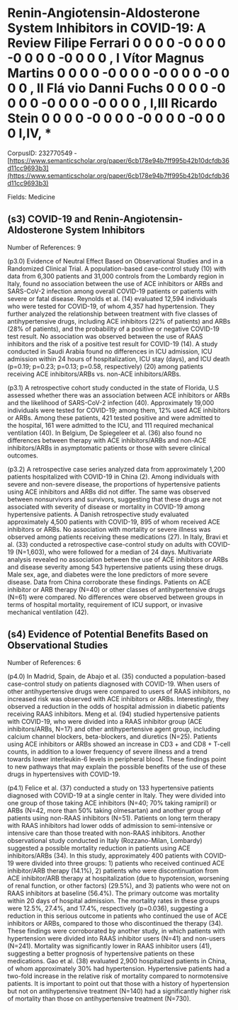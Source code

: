 # Renin-Angiotensin-Aldosterone System Inhibitors in COVID-19: A Review Filipe Ferrari 0 0 0 0 -0 0 0 0 -0 0 0 0 -0 0 0 0 , I Vítor Magnus Martins 0 0 0 0 -0 0 0 0 -0 0 0 0 -0 0 0 0 , II Flá vio Danni Fuchs 0 0 0 0 -0 0 0 0 -0 0 0 0 -0 0 0 0 , I,III Ricardo Stein 0 0 0 0 -0 0 0 0 -0 0 0 0 -0 0 0 0 I,IV, *

CorpusID: 232770549 - [https://www.semanticscholar.org/paper/6cb178e94b7ff995b42b10dcfdb36d11cc9693b3](https://www.semanticscholar.org/paper/6cb178e94b7ff995b42b10dcfdb36d11cc9693b3)

Fields: Medicine

## (s3) COVID-19 and Renin-Angiotensin-Aldosterone System Inhibitors
Number of References: 9

(p3.0) Evidence of Neutral Effect Based on Observational Studies and in a Randomized Clinical Trial. A population-based case-control study (10) with data from 6,300 patients and 31,000 controls from the Lombardy region in Italy, found no association between the use of ACE inhibitors or ARBs and SARS-CoV-2 infection among overall COVID-19 patients or patients with severe or fatal disease. Reynolds et al. (14) evaluated 12,594 individuals who were tested for COVID-19, of whom 4,357 had hypertension. They further analyzed the relationship between treatment with five classes of antihypertensive drugs, including ACE inhibitors (22% of patients) and ARBs (28% of patients), and the probability of a positive or negative COVID-19 test result. No association was observed between the use of RAAS inhibitors and the risk of a positive test result for COVID-19 (14). A study conducted in Saudi Arabia found no differences in ICU admission, ICU admission within 24 hours of hospitalization, ICU stay (days), and ICU death (p=0.19; p=0.23; p=0.13; p=0.58, respectively) (20) among patients receiving ACE inhibitors/ARBs vs. non-ACE inhibitors/ARBs.

(p3.1) A retrospective cohort study conducted in the state of Florida, U.S assessed whether there was an association between ACE inhibitors or ARBs and the likelihood of SARS-CoV-2 infection (40). Approximately 19,000 individuals were tested for COVID-19; among them, 12% used ACE inhibitors or ARBs. Among these patients, 421 tested positive and were admitted to the hospital, 161 were admitted to the ICU, and 111 required mechanical ventilation (40). In Belgium, De Spiegeleer et al. (36) also found no differences between therapy with ACE inhibitors/ARBs and non-ACE inhibitors/ARBs in asymptomatic patients or those with severe clinical outcomes.

(p3.2) A retrospective case series analyzed data from approximately 1,200 patients hospitalized with COVID-19 in China (2). Among individuals with severe and non-severe disease, the proportions of hypertensive patients using ACE inhibitors and ARBs did not differ. The same was observed between nonsurvivors and survivors, suggesting that these drugs are not associated with severity of disease or mortality in COVID-19 among hypertensive patients. A Danish retrospective study evaluated approximately 4,500 patients with COVID-19, 895 of whom received ACE inhibitors or ARBs. No association with mortality or severe illness was observed among patients receiving these medications (27). In Italy, Bravi et al. (33) conducted a retrospective case-control study on adults with COVID-19 (N=1,603), who were followed for a median of 24 days. Multivariate analysis revealed no association between the use of ACE inhibitors or ARBs and disease severity among 543 hypertensive patients using these drugs. Male sex, age, and diabetes were the lone predictors of more severe disease. Data from China corroborate these findings. Patients on ACE inhibitor or ARB therapy (N=40) or other classes of antihypertensive drugs (N=61) were compared. No differences were observed between groups in terms of hospital mortality, requirement of ICU support, or invasive mechanical ventilation (42).
## (s4) Evidence of Potential Benefits Based on Observational Studies
Number of References: 6

(p4.0) In Madrid, Spain, de Abajo et al. (35) conducted a population-based case-control study on patients diagnosed with COVID-19. When users of other antihypertensive drugs were compared to users of RAAS inhibitors, no increased risk was observed with ACE inhibitors or ARBs. Interestingly, they observed a reduction in the odds of hospital admission in diabetic patients receiving RAAS inhibitors. Meng et al. (94) studied hypertensive patients with COVID-19, who were divided into a RAAS inhibitor group (ACE inhibitors/ARBs, N=17) and other antihypertensive agent group, including calcium channel blockers, beta-blockers, and diuretics (N=25). Patients using ACE inhibitors or ARBs showed an increase in CD3 + and CD8 + T-cell counts, in addition to a lower frequency of severe illness and a trend towards lower interleukin-6 levels in peripheral blood. These findings point to new pathways that may explain the possible benefits of the use of these drugs in hypertensives with COVID-19.

(p4.1) Felice et al. (37) conducted a study on 133 hypertensive patients diagnosed with COVID-19 at a single center in Italy. They were divided into one group of those taking ACE inhibitors (N=40; 70% taking ramipril) or ARBs (N=42, more than 50% taking olmesartan) and another group of patients using non-RAAS inhibitors (N=51). Patients on long term therapy with RAAS inhibitors had lower odds of admission to semi-intensive or intensive care than those treated with   non-RAAS inhibitors. Another observational study conducted in Italy (Rozzano-Milan, Lombardy) suggested a possible mortality reduction in patients using ACE inhibitors/ARBs (34). In this study, approximately 400 patients with COVID-19 were divided into three groups: 1) patients who received continued ACE inhibitor/ARB therapy (14.1%), 2) patients who were discontinuation from ACE inhibitor/ARB therapy at hospitalization (due to hypotension, worsening of renal function, or other factors) (29.5%), and 3) patients who were not on RAAS inhibitors at baseline (56.4%). The primary outcome was mortality within 20 days of hospital admission. The mortality rates in these groups were 12.5%, 27.4%, and 17.4%, respectively (p=0.036), suggesting a reduction in this serious outcome in patients who continued the use of ACE inhibitors or ARBs, compared to those who discontinued the therapy (34). These findings were corroborated by another study, in which patients with hypertension were divided into RAAS inhibitor users (N=41) and non-users (N=241). Mortality was significantly lower in RAAS inhibitor users (41), suggesting a better prognosis of hypertensive patients on these medications. Gao et al. (38) evaluated 2,900 hospitalized patients in China, of whom approximately 30% had hypertension. Hypertensive patients had a two-fold increase in the relative risk of mortality compared to normotensive patients. It is important to point out that those with a history of hypertension but not on antihypertensive treatment (N=140) had a significantly higher risk of mortality than those on antihypertensive treatment (N=730).
